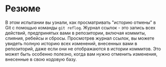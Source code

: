 # Резюме

В этом испытании вы узнали, как просматривать "историю отмены" в Git с помощью команды `git reflog`. Журнал ссылок - это запись всех действий, предпринятых вами в репозитории, включая коммиты, слияния, ребейсы и сбросы. Просмотрев журнал ссылок, вы можете увидеть полную историю всех изменений, внесенных вами в репозиторий, даже если они не отображаются в истории коммитов. Это может быть особенно полезно, когда вам нужно отменить изменения, внесенные в свою кодовую базу.
